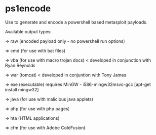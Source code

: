 ps1encode
=========

Use to generate and encode a powershell based metasploit payloads. 

Available output types:


=> raw (encoded payload only - no powershell run options)

=> cmd (for use with bat files)

=> vba (for use with macro trojan docs) < developed in conjunction with Ryan Reynolds

=> war (tomcat) < developed in conjuntion with Tony James

=> exe (executable) requires MinGW - i586-mingw32msvc-gcc [apt-get install mingw32]

=> java (for use with malicious java applets)

=> php (for use with php pages)

=> hta (HTML applications)

=> cfm (for use with Adobe ColdFusion)

